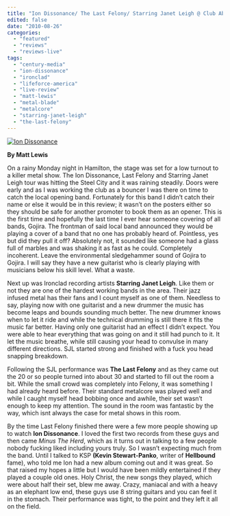 ```yaml
---
title: "Ion Dissonance/ The Last Felony/ Starring Janet Leigh @ Club Absinthe, Hamilton ON, August 23, 2010"
edited: false
date: "2010-08-26"
categories:
  - "featured"
  - "reviews"
  - "reviews-live"
tags:
  - "century-media"
  - "ion-dissonance"
  - "ironclad"
  - "lifeforce-america"
  - "live-review"
  - "matt-lewis"
  - "metal-blade"
  - "metalcore"
  - "starring-janet-leigh"
  - "the-last-felony"
---
```


[![Ion Dissonance](http://www.hellbound.ca/wp-content/uploads/2010/08/iondissonance-300x175.jpg "iondissonance")](http://www.hellbound.ca/wp-content/uploads/2010/08/iondissonance.jpg)

**By Matt Lewis**

On a rainy Monday night in Hamilton, the stage was set for a low turnout to a killer metal show. The Ion Dissonance, Last Felony and Starring Janet Leigh tour was hitting the Steel City and it was raining steadily. Doors were early and as I was working the club as a bouncer I was there on time to catch the local opening band. Fortunately for this band I didn’t catch their name or else it would be in this review; it wasn’t on the posters either so they should be safe for another promoter to book them as an opener. This is the first time and hopefully the last time I ever hear someone covering of all bands, Gojira. The frontman of said local band announced they would be playing a cover of a band that no one has probably heard of. Pointless, yes but did they pull it off? Absolutely not, it sounded like someone had a glass full of marbles and was shaking it as fast as he could. Completely incoherent. Leave the environmental sledgehammer sound of Gojira to Gojira. I will say they have a new guitarist who is clearly playing with musicians below his skill level. What a waste.

Next up was Ironclad recording artists **Starring Janet Leigh**. Like them or not they are one of the hardest working bands in the area. Their jazz infused metal has their fans and I count myself as one of them. Needless to say, playing now with one guitarist and a new drummer the music has become leaps and bounds sounding much better. The new drummer knows when to let it ride and while the technical drumming is still there it fits the music far better. Having only one guitarist had an effect I didn’t expect. You were able to hear everything that was going on and it still had punch to it. It let the music breathe, while still causing your head to convulse in many different directions. SJL started strong and finished with a fuck you head snapping breakdown.

Following the SJL performance was **The Last Felony** and as they came out the 20 or so people turned into about 30 and started to fill out the room a bit. While the small crowd was completely into Felony, it was something I had already heard before. Their standard metalcore was played well and while I caught myself head bobbing once and awhile, their set wasn’t enough to keep my attention. The sound in the room was fantastic by the way, which isnt always the case for metal shows in this room.

By the time Last Felony finished there were a few more people showing up to watch **Ion Dissonance**. I loved the first two records from these guys and then came _Minus The Herd_, which as it turns out in talking to a few people nobody fucking liked including yours truly. So I wasn’t expecting much from the band. Until I talked to KSP **(Kevin Stewart-Panko**, writer of **Hellbound** fame), who told me Ion had a new album coming out and it was great. So that raised my hopes a little but I would have been mildly entertained if they played a couple old ones. Holy Christ, the new songs they played, which were about half their set, blew me away. Crazy, maniacal and with a heavy as an elephant low end, these guys use 8 string guitars and you can feel it in the stomach. Their performance was tight, to the point and they left it all on the field.
